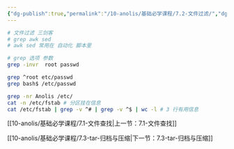 ```yaml
---
{"dg-publish":true,"permalink":"/10-anolis/基础必学课程/7.2-文件过滤/","dgPassFrontmatter":true}
---
```



```bash
# 文件过滤 三剑客
# grep awk sed
# awk sed 常用在 自动化 脚本里

# grep 选项 参数
grep -invr  root passwd

grep ^root etc/passwd 
grep bash$ /etc/passwd

grep -nr Anolis /etc/
cat -n /etc/fstab # 分区挂在信息
cat /etc/fstab | grep -v ^# | grep -v ^$ | wc -l # 3 行有用信息

```


[[10-anolis/基础必学课程/7.1-文件查找\|上一节：7.1-文件查找]]

[[10-anolis/基础必学课程/7.3-tar-归档与压缩\|下一节：7.3-tar-归档与压缩]]